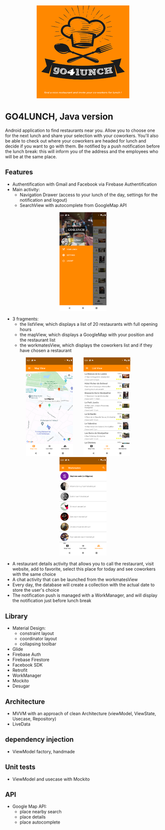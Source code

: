 <p align="center">
 	<img 
   		width="300"
   		height="300"
   		src="screenshot/go4lunch.png"
		alt="accueil" 
  	>
</p>

# GO4LUNCH, Java version
Android application to find restaurants near you. Allow you to choose one for the next lunch and share your selection with your coworkers.
You'll also be able to check out where your coworkers are headed for lunch and decide if you want to go with them.
Be notified by a push notification before the lunch break: this will inform you of the address and the employees who will be at the same place.

## Features
* Authentification with Gmail and Facebook via Firebase Authentification
* Main activity:
	* Navigation Drawer (access to your lunch of the day, settings for the notification and logout)
	* SearchView with autocomplete from GoogleMap API

<p align="center">
 	<img alt="navDrawer" src="screenshot/navDrawer.png" width="30%">
</p>

* 3 fragments:
	* the listView, which displays a list of 20 restaurants with full opening hours
	* the mapView, which displays a GoogleMap with your position and the restaurant list
	* the workmatesView, which displays the coworkers list and if they have chosen a restaurant

<p align="center">
 	<img alt="mapView" src="screenshot/mapView.png" width="30%">
&nbsp; &nbsp; &nbsp; &nbsp;
 	<img alt="listView" src="screenshot/listView.png" width="30%">
&nbsp; &nbsp; &nbsp; &nbsp;
 	<img alt="workmatesView" src="screenshot/workmate.png" width="30%">
</p>

* A restaurant details activity that allows you to call the restaurant, visit website, add to favorite, select this place for today and see coworkers with the same choice
* A chat activity that can be launched from the workmatesView
* Every day, the database will create a collection with the actual date to store the user's choice
* The notification push is managed with a WorkManager, and will display the notification just before lunch break

## Library
* Material Design:
	* constraint layout
	* coordinator layout
	* collapsing toolbar
* Glide
* Firebase Auth
* Firebase Firestore
* Facebook SDK
* Retrofit
* WorkManager
* Mockito
* Desugar

## Architecture
* MVVM with an approach of clean Architecture (viewModel, ViewState, Usecase, Repository)
* LiveData

## dependency injection
* ViewModel factory, handmade

## Unit tests
* ViewModel and usecase with Mockito

## API
* Google Map API:
	* place nearby search
	* place details
	* place autocomplete
